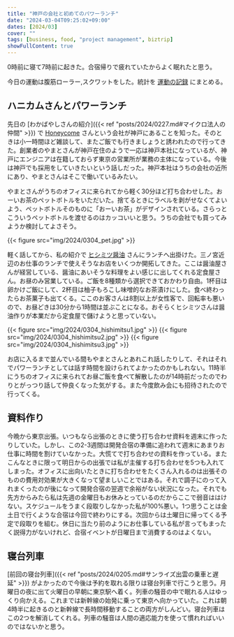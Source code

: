 ```yaml
---
title: "神戸の会社と初めてのパワーランチ"
date: "2024-03-04T09:25:02+09:00"
dates: [2024/03]
cover: ""
tags: [business, food, "project management", biztrip]
showFullContent: true
---
```


0時前に寝て7時前に起きた。合宿帰りで疲れていたからよく眠れたと思う。

今日の運動は腹筋ローラー,スクワットをした。統計を [運動の記録](https://docs.google.com/spreadsheets/d/1bg85QtM-LciUgey8I79uI7vW2PEwsP6TVdeIRVkACBg/edit?usp=sharing) にまとめる。

## ハニカムさんとパワーランチ

先日の [わかばやしさんの紹介]({{< ref "posts/2024/0227.md#マイクロ法人の仲間" >}}) で [Honeycome](https://www.honeycome.biz/) さんという会社が神戸にあることを知った。そのときは小一時間ほど雑談して、またご飯でも行きましょうと誘われたので行ってきた。創業者のやまとさんが神戸在住のようで一応は神戸本社になっているが、神戸にエンジニアは在籍しておらず東京の営業所が業務の主体になっている。今後は神戸でも採用をしていきたいという話しだった。神戸本社はうちの会社の近所にあり、やまとさんはそこで働いているみたい。

やまとさんがうちのオフィスに来られてから軽く30分ほど打ち合わせした。おーいお茶のペットボトルをいただいた。捨てるときにラベルを剥がせなくてよいよう、ペットボトルそのものに「おーいお茶」がデザインされている。さらっとこういうペットボトルを渡せるのはカッコいいと思う。うちの会社でも買ってみようか検討してよさそう。

{{< figure src="img/2024/0304_pet.jpg" >}}

軽く話してから、私の紹介で [ヒシミツ醤油](https://tabelog.com/hyogo/A2801/A280101/28054301/) さんにランチへ出掛けた。三ノ宮近辺のお仕事のランチで使えそうなお店をいくつか開拓してきた。ここは醤油屋さんが経営している、醤油にあいそうな料理をよい感じに出してくれる定食屋さん。お昼のみ営業している。ご飯を8種類から選択できておかわり自由。1杯目は卵かけご飯にして、2杯目は柚子もろこし味噌的なお茶漬けにした。食べ終わったらお茶菓子も出てくる。ここのお客さんは8割以上が女性客で、回転率も悪いので、お昼どきは30分から1時間は並ぶことになる。おそらくヒシミツさんは醤油作りが本業だから定食屋で儲けようと思っていない。

{{< figure src="img/2024/0304_hishimitsu1.jpg" >}}
{{< figure src="img/2024/0304_hishimitsu2.jpg" >}}
{{< figure src="img/2024/0304_hishimitsu3.jpg" >}}

お店に入るまで並んでいる間もやまとさんとあれこれ話したりして、それはそれでパワーランチとしては話す時間を設けられてよかったのかもしれない。11時半にうちのオフィスに来られてお昼ご飯を食べて解散したのが14時前だったのでわりとがっつり話して仲良くなった気がする。また今度飲み会にも招待されたので行ってくる。

## 資料作り

今晩から東京出張。いつもなら出張のときに使う打ち合わせ資料を週末に作ったりしていた。しかし、この2-3週間は開発合宿の準備に追われて週末にあまりお仕事に時間を割けていなかった。大慌てで打ち合わせの資料を作っている。またこんなときに限って明日からの出張では私が主催する打ち合わせを5つも入れてしまった。オフィスに出向いたときに打ち合わせをたくさん入れるのは出張そのものの費用対効果が大きくなって望ましいことではある。それで調子にのって入れまくったのが後になって開発合宿の翌週で余裕がない状況になった。それでも先方からみたら私は先週の金曜日もお休みとっているのだからここで弱音ははけない。スケジュールをうまく段取りしなかった私が100%悪い。1つ思うことは金土日で行くような合宿は今回で終わりにする。次回からは土曜日に帰ってくる予定で段取りを組む。休日に当たり前のようにお仕事している私が言ってもまったく説得力がないけれど、合宿イベントが日曜日まで消費するのはよくない。

## 寝台列車

[前回の寝台列車]({{< ref "posts/2024/0205.md#サンライズ出雲の乗車と遅延" >}}) がよかったので今後は予約を取れる限りは寝台列車で行こうと思う。月曜日の夜に出て火曜日の早朝に東京駅へ着く。列車の騒音の中で眠れる人はゆっくり向かえる。これまでは新幹線の始発に乗って東京へ向かっていた。これは朝4時半に起きるのと新幹線で長時間移動することの両方がしんどい。寝台列車はこの2つを解消してくれる。列車の騒音は人間の適応能力を使って慣れればいいのではないかと思う。
